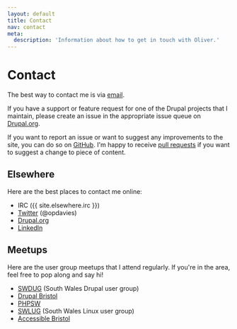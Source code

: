 ```yaml
---
layout: default
title: Contact
nav: contact
meta:
  description: 'Information about how to get in touch with Oliver.'
---
```

# Contact

The best way to contact me is via [email](mailto:oliver+contact@oliverdavies.co.uk?subject=Contact%20Oliver%20Davies).

If you have a support or feature request for one of the Drupal projects that I maintain, please create an issue in the appropriate issue queue on [Drupal.org](https://www.drupal.org).

If you want to report an issue or want to suggest any improvements to the site, you can do so on [GitHub](https://github.com/opdavies/opdavies.github.io/issues/new). I'm happy to receive [pull requests](https://help.github.com/articles/using-pull-requests) if you want to suggest a change to piece of content.

## Elsewhere

Here are the best places to contact me online:

* IRC ({{ site.elsewhere.irc }})
* <a href="{{ site.elsewhere.twitter }}">Twitter</a> (@opdavies)
* <a href="{{ site.elsewhere.drupalorg }}">Drupal.org</a>
* <a href="{{ site.elsewhere.linkedin }}">LinkedIn</a>

## Meetups

Here are the user group meetups that I attend regularly. If you're in the area, feel free to pop along and say hi!

* [SWDUG](http://www.swdug.co.uk) (South Wales Drupal user group)
* [Drupal Bristol](https://groups.drupal.org/bristol-and-west-uk)
* [PHPSW](http://www.phpsw.org.uk)
* [SWLUG](http://www.swlug.org) (South Wales Linux user group)
* [Accessible Bristol](http://www.accessiblebristol.org.uk)
